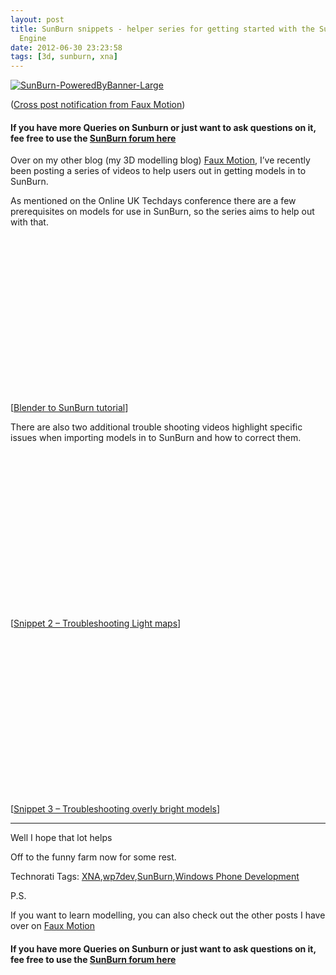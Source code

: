 ```yaml
---
layout: post
title: SunBurn snippets - helper series for getting started with the SunBurn Game
  Engine
date: 2012-06-30 23:23:58
tags: [3d, sunburn, xna]
---
```


[![SunBurn-PoweredByBanner-Large](http://xna-uk.net/cfs-file.ashx/__key/CommunityServer.Blogs.Components.WeblogFiles/darkgenesis.metablogapi/0820.SunBurn_2D00_PoweredByBanner_2D00_Large_5F00_5F00_071BFB44.png "SunBurn-PoweredByBanner-Large")](http://xna-uk.net/cfs-file.ashx/__key/CommunityServer.Blogs.Components.WeblogFiles/darkgenesis.metablogapi/5488.SunBurn_2D00_PoweredByBanner_2D00_Large_5F00_50221D0A.png)

([Cross post notification from Faux Motion](http://faux-motion.blogspot.com/))

#### If you have more Queries on Sunburn or just want to ask questions on it, fee free to use the [SunBurn forum here](http://darkgenesis.zenithmoon.com/forums/forum/sunburn/ "SunBurn blog post forum on Dark Genesis")

Over on my other blog (my 3D modelling blog) [Faux Motion](http://faux-motion.blogspot.com/), I’ve recently been posting a series of videos to help users out in getting models in to SunBurn.

As mentioned on the Online UK Techdays conference there are a few prerequisites on models for use in SunBurn, so the series aims to help out with that.

<object width="448" height="252" classid="clsid:d27cdb6e-ae6d-11cf-96b8-444553540000" codebase="http://download.macromedia.com/pub/shockwave/cabs/flash/swflash.cab#version=6,0,40,0"><param name="src" value="http://www.youtube.com/v/DLoqR-19c90?hl=en&amp;hd=1">
<embed width="448" height="252" type="application/x-shockwave-flash" src="http://www.youtube.com/v/DLoqR-19c90?hl=en&amp;hd=1"></embed></object>

[[Blender to SunBurn tutorial](http://bit.ly/heck42)]

There are also two additional trouble shooting videos highlight specific issues when importing models in to SunBurn and how to correct them.

<object width="448" height="252" classid="clsid:d27cdb6e-ae6d-11cf-96b8-444553540000" codebase="http://download.macromedia.com/pub/shockwave/cabs/flash/swflash.cab#version=6,0,40,0"><param name="src" value="http://www.youtube.com/v/FhAzI2OPQpY?hl=en&amp;hd=1">
<embed width="448" height="252" type="application/x-shockwave-flash" src="http://www.youtube.com/v/FhAzI2OPQpY?hl=en&amp;hd=1"></embed></object>

[[Snippet 2 – Troubleshooting Light maps](http://bit.ly/hHxM5T)]

<object width="448" height="252" classid="clsid:d27cdb6e-ae6d-11cf-96b8-444553540000" codebase="http://download.macromedia.com/pub/shockwave/cabs/flash/swflash.cab#version=6,0,40,0"><param name="src" value="http://www.youtube.com/v/NRE9NFvYZVM?hl=en&amp;hd=1">
<embed width="448" height="252" type="application/x-shockwave-flash" src="http://www.youtube.com/v/NRE9NFvYZVM?hl=en&amp;hd=1"></embed></object>

[[Snippet 3 – Troubleshooting overly bright models](http://bit.ly/fO8YsK)]

* * *

Well I hope that lot helps

Off to the funny farm now for some rest.

Technorati Tags: [XNA](http://technorati.com/tags/XNA),[wp7dev](http://technorati.com/tags/wp7dev),[SunBurn](http://technorati.com/tags/SunBurn),[Windows Phone Development](http://technorati.com/tags/Windows+Phone+Development)

P.S.

If you want to learn modelling, you can also check out the other posts I have over on [Faux Motion](http://faux-motion.blogspot.com/)

#### If you have more Queries on Sunburn or just want to ask questions on it, fee free to use the [SunBurn forum here](http://darkgenesis.zenithmoon.com/forums/forum/sunburn/ "SunBurn blog post forum on Dark Genesis")
